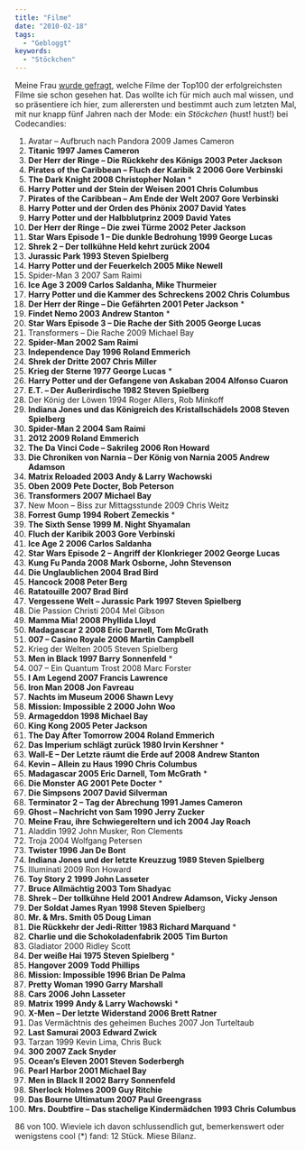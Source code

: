 ```yaml
---
title: "Filme"
date: "2010-02-18"
tags:
  - "Gebloggt"
keywords:
  - "Stöckchen"
---
```


Meine Frau [wurde gefragt](http://abraxandria.de/post/2010/02/18/stoeckchen-gesehene-filme/), welche Filme der Top100 der erfolgreichsten Filme sie schon gesehen hat. Das wollte ich für mich auch mal wissen, und so präsentiere ich hier, zum allerersten und bestimmt auch zum letzten Mal, mit nur knapp fünf Jahren nach der Mode: ein _Stöckchen_ (hust! hust!) bei Codecandies:

1. Avatar – Aufbruch nach Pandora 2009 James Cameron
2. **Titanic 1997 James Cameron**
3. **Der Herr der Ringe – Die Rückkehr des Königs 2003 Peter Jackson**
4. **Pirates of the Caribbean – Fluch der Karibik 2 2006 Gore Verbinski**
5. **The Dark Knight 2008 Christopher Nolan** \*
6. **Harry Potter und der Stein der Weisen 2001 Chris Columbus**
7. **Pirates of the Caribbean – Am Ende der Welt 2007 Gore Verbinski**
8. **Harry Potter und der Orden des Phönix 2007 David Yates**
9. **Harry Potter und der Halbblutprinz 2009 David Yates**
10. **Der Herr der Ringe – Die zwei Türme 2002 Peter Jackson**
11. **Star Wars Episode 1 – Die dunkle Bedrohung 1999 George Lucas**
12. **Shrek 2 – Der tollkühne Held kehrt zurück 2004**
13. **Jurassic Park 1993 Steven Spielberg**
14. **Harry Potter und der Feuerkelch 2005 Mike Newell**
15. Spider-Man 3 2007 Sam Raimi
16. **Ice Age 3 2009 Carlos Saldanha, Mike Thurmeier**
17. **Harry Potter und die Kammer des Schreckens 2002 Chris Columbus**
18. **Der Herr der Ringe – Die Gefährten 2001 Peter Jackson** \*
19. **Findet Nemo 2003 Andrew Stanton** \*
20. **Star Wars Episode 3 – Die Rache der Sith 2005 George Lucas**
21. Transformers – Die Rache 2009 Michael Bay
22. **Spider-Man 2002 Sam Raimi**
23. **Independence Day 1996 Roland Emmerich**
24. **Shrek der Dritte 2007 Chris Miller**
25. **Krieg der Sterne 1977 George Lucas** \*
26. **Harry Potter und der Gefangene von Askaban 2004 Alfonso Cuaron**
27. **E.T. – Der Außerirdische 1982 Steven Spielberg**
28. Der König der Löwen 1994 Roger Allers, Rob Minkoff
29. **Indiana Jones und das Königreich des Kristallschädels 2008 Steven Spielberg**
30. **Spider-Man 2 2004 Sam Raimi**
31. **2012 2009 Roland Emmerich**
32. **The Da Vinci Code – Sakrileg 2006 Ron Howard**
33. **Die Chroniken von Narnia – Der König von Narnia 2005 Andrew Adamson**
34. **Matrix Reloaded 2003 Andy & Larry Wachowski**
35. **Oben 2009 Pete Docter, Bob Peterson**
36. **Transformers 2007 Michael Bay**
37. New Moon – Biss zur Mittagsstunde 2009 Chris Weitz
38. **Forrest Gump 1994 Robert Zemeckis** \*
39. **The Sixth Sense 1999 M. Night Shyamalan**
40. **Fluch der Karibik 2003 Gore Verbinski**
41. **Ice Age 2 2006 Carlos Saldanha**
42. **Star Wars Episode 2 – Angriff der Klonkrieger 2002 George Lucas**
43. **Kung Fu Panda 2008 Mark Osborne, John Stevenson**
44. **Die Unglaublichen 2004 Brad Bird**
45. **Hancock 2008 Peter Berg**
46. **Ratatouille 2007 Brad Bird**
47. **Vergessene Welt – Jurassic Park 1997 Steven Spielberg**
48. Die Passion Christi 2004 Mel Gibson
49. **Mamma Mia! 2008 Phyllida Lloyd**
50. **Madagascar 2 2008 Eric Darnell, Tom McGrath**
51. **007 – Casino Royale 2006 Martin Campbell**
52. Krieg der Welten 2005 Steven Spielberg
53. **Men in Black 1997 Barry Sonnenfeld** \*
54. 007 – Ein Quantum Trost 2008 Marc Forster
55. **I Am Legend 2007 Francis Lawrence**
56. **Iron Man 2008 Jon Favreau**
57. **Nachts im Museum 2006 Shawn Levy**
58. **Mission: Impossible 2 2000 John Woo**
59. **Armageddon 1998 Michael Bay**
60. **King Kong 2005 Peter Jackson**
61. **The Day After Tomorrow 2004 Roland Emmerich**
62. **Das Imperium schlägt zurück 1980 Irvin Kershner** \*
63. **Wall-E – Der Letzte räumt die Erde auf 2008 Andrew Stanton**
64. **Kevin – Allein zu Haus 1990 Chris Columbus**
65. **Madagascar 2005 Eric Darnell, Tom McGrath** \*
66. **Die Monster AG 2001 Pete Docter** \*
67. **Die Simpsons 2007 David Silverman**
68. **Terminator 2 – Tag der Abrechung 1991 James Cameron**
69. **Ghost – Nachricht von Sam 1990 Jerry Zucker**
70. **Meine Frau, ihre Schwiegereltern und ich 2004 Jay Roach**
71. Aladdin 1992 John Musker, Ron Clements
72. Troja 2004 Wolfgang Petersen
73. **Twister 1996 Jan De Bont**
74. **Indiana Jones und der letzte Kreuzzug 1989 Steven Spielberg**
75. Illuminati 2009 Ron Howard
76. **Toy Story 2 1999 John Lasseter**
77. **Bruce Allmächtig 2003 Tom Shadyac**
78. **Shrek – Der tollkühne Held 2001 Andrew Adamson, Vicky Jenson**
79. **Der Soldat James Ryan 1998 Steven Spielber**g
80. **Mr. & Mrs. Smith 05 Doug Liman**
81. **Die Rückkehr der Jedi-Ritter 1983 Richard Marquand** \*
82. **Charlie und die Schokoladenfabrik 2005 Tim Burton**
83. Gladiator 2000 Ridley Scott
84. **Der weiße Hai 1975 Steven Spielberg** \*
85. **Hangover 2009 Todd Phillips**
86. **Mission: Impossible 1996 Brian De Palma**
87. **Pretty Woman 1990 Garry Marshall**
88. **Cars 2006 John Lasseter**
89. **Matrix 1999 Andy & Larry Wachowski** \*
90. **X-Men – Der letzte Widerstand 2006 Brett Ratner**
91. Das Vermächtnis des geheimen Buches 2007 Jon Turteltaub
92. **Last Samurai 2003 Edward Zwick**
93. Tarzan 1999 Kevin Lima, Chris Buck
94. **300 2007 Zack Snyder**
95. **Ocean’s Eleven 2001 Steven Soderbergh**
96. **Pearl Harbor 2001 Michael Bay**
97. **Men in Black II 2002 Barry Sonnenfeld**
98. **Sherlock Holmes 2009 Guy Ritchie**
99. **Das Bourne Ultimatum 2007 Paul Greengrass**
100. **Mrs. Doubtfire – Das stachelige Kindermädchen 1993 Chris Columbus**

86 von 100. Wieviele ich davon schlussendlich gut, bemerkenswert oder wenigstens cool (\*) fand: 12 Stück. Miese Bilanz.
